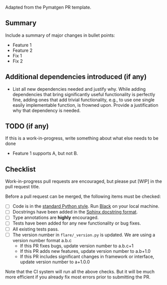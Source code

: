 Adapted from the Pymatgen PR template.

## Summary

Include a summary of major changes in bullet points:

* Feature 1
* Feature 2
* Fix 1
* Fix 2

## Additional dependencies introduced (if any)

* List all new dependencies needed and justify why. While adding dependencies that bring
significantly useful functionality is perfectly fine, adding ones that 
add trivial functionality, e.g., to use one single easily implementable
function, is frowned upon. Provide a justification why that dependency is needed.

## TODO (if any)

If this is a work-in-progress, write something about what else needs 
to be done

* Feature 1 supports A, but not B.

## Checklist

Work-in-progress pull requests are encouraged, but please put [WIP]
in the pull request title.

Before a pull request can be merged, the following items must be checked:

- [ ] Code is in the [standard Python style](https://www.python.org/dev/peps/pep-0008/). 
      Run [Black](https://pypi.org/project/black/) on your local machine.
- [ ] Docstrings have been added in the [Sphinx docstring format](https://sphinx-rtd-tutorial.readthedocs.io/en/latest/docstrings.html).
- [ ] Type annotations are **highly** encouraged.
- [ ] Tests have been added for any new functionality or bug fixes.
- [ ] All existing tests pass.
- [ ] The version number in `flare/_version.py` is updated. We are using a version number format a.b.c
    - If this PR fixes bugs, update version number to a.b.c+1
    - If this PR adds new features, update version number to a.b+1.0
    - If this PR includes significant changes in framework or interface, update version number to a+1.0.0

Note that the CI system will run all the above checks. But it will be much more
efficient if you already fix most errors prior to submitting the PR.
